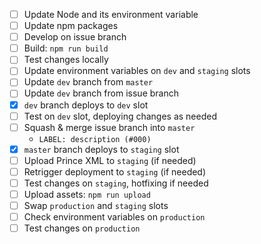 - [ ] Update Node and its environment variable
- [ ] Update npm packages
- [ ] Develop on issue branch
- [ ] Build: `npm run build`
- [ ] Test changes locally
- [ ] Update environment variables on `dev` and `staging` slots
- [ ] Update `dev` branch from `master`
- [ ] Update `dev` branch from issue branch
- [x] `dev` branch deploys to `dev` slot
- [ ] Test on `dev` slot, deploying changes as needed
- [ ] Squash & merge issue branch into `master`
    - `LABEL: description (#000)`
- [x] `master` branch deploys to `staging` slot
- [ ] Upload Prince XML to `staging` (if needed)
- [ ] Retrigger deployment to `staging` (if needed)
- [ ] Test changes on `staging`, hotfixing if needed
- [ ] Upload assets: `npm run upload`
- [ ] Swap `production` and `staging` slots
- [ ] Check environment variables on `production`
- [ ] Test changes on `production`
